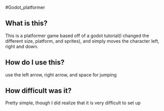 #Godot_platformer
## What is this?

This is a platformer game based off of a godot tutorial(I changed the different size, platform, and sprites), and simply moves the character left, right and down.

## How do I use this?

use the left arrow, right arrow, and space for jumping

## How difficult was it?

Pretty simple, though I did realize that it is very difficult to set up
